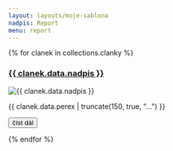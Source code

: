 ```yaml
---
layout: layouts/moje-sablona
nadpis: Report
menu: report
---
```


<div class="article-main"> 
<section class="article-box">
{% for clanek in collections.clanky %}
<article class="article-preview">
<a href="{{ clanek.url }}">
<h3> {{ clanek.data.nadpis }} </h3>
</a>
<div class="imageholder">
<img class="article-preview__image"
 src="/images/{{ clanek.data.image }}" alt="{{ clanek.data.nadpis }}">
</div>
<p> {{ clanek.data.perex | truncate(150, true, "...") }} </p>
<p>
  <a href="{{ clanek.url }}">
    <button class="button-link">číst dál</button>
  </a>
</p>
</article>
{% endfor %}
</section>
</div>


